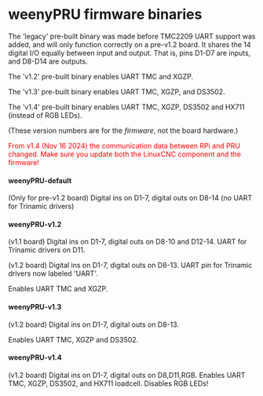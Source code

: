 # weenyPRU firmware binaries

The 'legacy' pre-built binary was made before TMC2209 UART support was added, and will only function correctly on a pre-v1.2 board. It shares the 14 digital I/O equally between input and output. That is, pins D1-D7 are inputs, and D8-D14 are outputs.

The 'v1.2' pre-built binary enables UART TMC and XGZP. 

The 'v1.3' pre-built binary enables UART TMC, XGZP, and DS3502.

The 'v1.4' pre-built binary enables UART TMC, XGZP, DS3502 and HX711 (instead of RGB LEDs).

(These version numbers are for the *firmware*, not the board hardware.)

<span style="color:red">From v1.4 (Nov 16 2024) the communication data between RPi and PRU changed. Make sure you update both the LinuxCNC component and the firmware!</span>

#### weenyPRU-default
(Only for pre-v1.2 board) Digital ins on D1-7, digital outs on D8-14 (no UART for Trinamic drivers)

#### weenyPRU-v1.2
(v1.1 board) Digital ins on D1-7, digital outs on D8-10 and D12-14. UART for Trinamic drivers on D11.

(v1.2 board) Digital ins on D1-7, digital outs on D8-13. UART pin for Trinamic drivers now labeled 'UART'.

Enables UART TMC and XGZP.

#### weenyPRU-v1.3

(v1.2 board) Digital ins on D1-7, digital outs on D8-13.

Enables UART TMC, XGZP and DS3502.

#### weenyPRU-v1.4

(v1.2 board) Digital ins on D1-7, digital outs on D8,D11,RGB. 
Enables UART TMC, XGZP, DS3502, and HX711 loadcell. Disables RGB LEDs!
